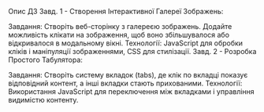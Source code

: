 Опис ДЗ
Завд. 1 - Створення Інтерактивної Галереї Зображень:

Завдання: Створіть веб-сторінку з галереєю зображень. Додайте можливість клікати на зображення, щоб воно збільшувалося або відкривалося в модальному вікні.
Технології: JavaScript для обробки кліків і маніпуляції зображеннями, CSS для стилізації.
Завд. 2 - Розробка Простого Табулятора:

Завдання: Створіть систему вкладок (tabs), де клік по вкладці показує відповідний контент, а інші вкладки стають прихованими.
Технології: Використання JavaScript для переключення між вкладками і управління видимістю контенту.